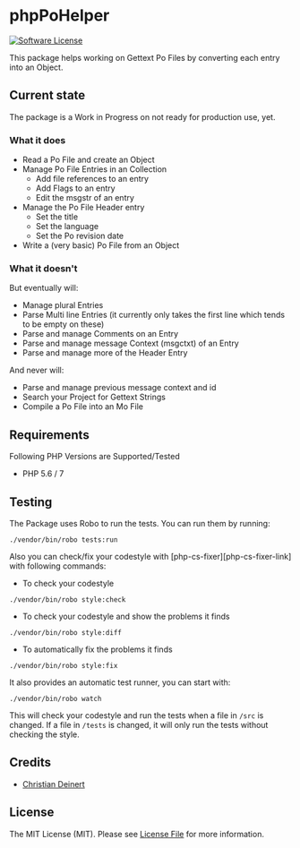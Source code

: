 # phpPoHelper

[![Software License][ico-license]](LICENSE)

This package helps working on Gettext Po Files by converting each entry into an Object.

## Current state

The package is a Work in Progress on not ready for production use, yet.

### What it does

- Read a Po File and create an Object
- Manage Po File Entries in an Collection
    - Add file references to an entry
    - Add Flags to an entry
    - Edit the msgstr of an entry
- Manage the Po File Header entry
    - Set the title
    - Set the language
    - Set the Po revision date
- Write a (very basic) Po File from an Object

### What it doesn't

But eventually will:
- Manage plural Entries
- Parse Multi line Entries (it currently only takes the first line which tends to be empty on these)
- Parse and manage Comments on an Entry
- Parse and manage message Context (msgctxt) of an Entry
- Parse and manage more of the Header Entry

And never will:
- Parse and manage previous message context and id
- Search your Project for Gettext Strings
- Compile a Po File into an Mo File

## Requirements

Following PHP Versions are Supported/Tested

- PHP 5.6 / 7


## Testing

The Package uses Robo to run the tests. You can run them by running:

```
./vendor/bin/robo tests:run
```

Also you can check/fix your codestyle with [php-cs-fixer][php-cs-fixer-link] with following commands:

- To check your codestyle
```
./vendor/bin/robo style:check
```
- To check your codestyle and show the problems it finds
```
./vendor/bin/robo style:diff
```
- To automatically fix the problems it finds
```
./vendor/bin/robo style:fix
```

It also provides an automatic test runner, you can start with:
```
./vendor/bin/robo watch
```
This will check your codestyle and run the tests when a file in `/src` is changed. If a file in `/tests` is changed, it will only run the tests without checking the style.

## Credits

- [Christian Deinert][link-author]

## License

The MIT License (MIT). Please see [License File](LICENSE.md) for more information.

[ico-license]: https://img.shields.io/badge/license-MIT-brightgreen.svg?style=flat-square
[link-author]: https://github.com/ChDeinert
